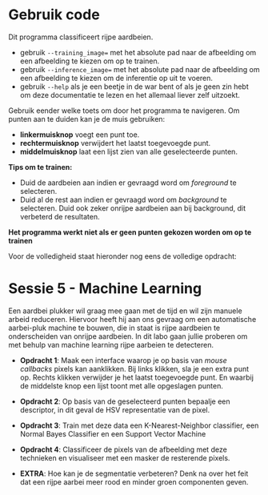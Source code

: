 # Gebruik code
Dit programma classificeert rijpe aardbeien.
* gebruik `--training_image=` met het absolute pad naar de afbeelding om een afbeelding te kiezen om op te trainen.
* gebruik `--inference_image=` met het absolute pad naar de afbeelding om een afbeelding te kiezen om de inferentie op uit te voeren.
* gebruik `--help` als je een beetje in de war bent of als je geen zin hebt om deze documentatie te lezen en het allemaal liever zelf uitzoekt.

Gebruik eender welke toets om door het programma te navigeren.
Om punten aan te duiden kan je de muis gebruiken:
* **linkermuisknop** voegt een punt toe.
* **rechtermuisknop** verwijdert het laatst toegevoegde punt.
* **middelmuisknop** laat een lijst zien van alle geselecteerde punten.

**Tips om te trainen:**
* Duid de aardbeien aan indien er gevraagd word om *foreground* te selecteren.
* Duid al de rest aan indien er gevraagd word om *background* te selecteren.
  Duid ook zeker onrijpe aardbeien aan bij background, dit verbeterd de resultaten.

**Het programma werkt niet als er geen punten gekozen worden om op te trainen**

Voor de volledigheid staat hieronder nog eens de volledige opdracht:

# Sessie 5 - Machine Learning

Een aardbei plukker wil graag mee gaan met de tijd en wil zijn manuele arbeid
reduceren. Hiervoor heeft hij aan ons gevraag om een automatische aarbei-pluk
machine te bouwen, die in staat is rijpe aardbeien te onderscheiden van onrijpe
aardbeien. In dit labo gaan jullie proberen om met behulp van machine learning
rijpe aarbeien te detecteren.

* **Opdracht 1**: Maak een interface waarop je op basis van *mouse callbacks*
  pixels kan aanklikken. Bij links klikken, sla je een extra punt op. Rechts
  klikken verwijder je het laatst toegevoegde punt. En waarbij de middelste knop
  een lijst toont met alle opgeslagen punten.

* **Opdracht 2**: Op basis van de geselecteerd punten bepaalje een descriptor,
  in dit geval de HSV representatie van de pixel.

* **Opdracht 3**: Train met deze data een K-Nearest-Neighbor classifier, een
  Normal Bayes Classifier en een Support Vector Machine

* **Opdracht 4**: Classificeer de pixels van de afbeelding met deze technieken
  en visualiseer met een masker de resterende pixels.

* **EXTRA**: Hoe kan je de segmentatie verbeteren? Denk na over het feit dat een
  rijpe aarbei meer rood en minder groen componenten geven.
